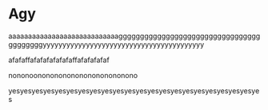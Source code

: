 # Agy
aaaaaaaaaaaaaaaaaaaaaaaaaaaagggggggggggggggggggggggggggggggggggggggggyyyyyyyyyyyyyyyyyyyyyyyyyyyyyyyyyyyyyyyyy

afafaffafafafafafafaffafafafafaf

nononoonononononononononononono

yesyesyesyesyesyesyesyesyesyesyesyesyesyesyesyesyesyesyesyesyesyes
